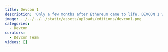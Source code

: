 ```yaml
---
title: Devcon 1
description: 'Only a few months after Ethereum came to life, DΞVCON 1 was held in London in November of 2015. Presenters remained hard at work on each piece of the original Ethereum roadmap, early dApp teams took the stage, and supporters teased the early industry adoption that was to arrive soon.'
image: ../../../../static/assets/uploads/editions/devcon1.png
categories:
  - Devcon
curators:
  - Devcon Team
videos: []
---
```

